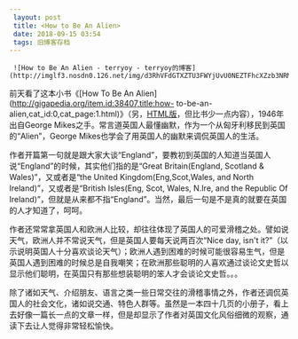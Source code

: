```yaml
---
 layout: post
 title: <How to Be An Alien>
 date: 2018-09-15 03:54
 tags: 旧博客存档
---
```

     ![How to Be An Alien - terryoy - terryoy的博客](http://imglf3.nosdn0.126.net/img/d3RhVFdGTXZTU3FWYjUvU0NEZTFhcXZzb3NRM0RUS1pCaFd6QlBGbElla2U5Y1RPYzNoSFdRPT0.jpg)

 前天看了这本小书《[How To Be An Alien](http://gigapedia.org/item.id:38407,title:how-
to-be-an-
alien,cat_id:0,cat_page:1.html)》（另，[HTML版](http://f2.org/humour/howalien.html)，但比书少一点内容），1946年出自George
Mikes之手。常言道英国人最懂幽默，作为一个从匈牙利移民到英国的“Alien”，George Mikes也学会了用英国人的幽默来调侃英国人的生活。



作者开篇第一句就是跟大家大谈“England”，要教初到英国的人知道当英国人说“England”的时候，其实他们指的是“Great
Britain(England, Scotland & Wales)”，又或者是“the United Kingdom(Eng,Scot,Wales,
and North Ireland)”，又或者是“British Isles(Eng, Scot, Wales, N.Ire, and the
Republic Of Ireland)”，但就是从来都不指“England”。当然，最后一句是不是真的就要在英国的人才知道了，呵呵。



作者还常常拿英国人和欧洲人比较，却往往体现了英国人的可爱滑稽之处。譬如说天气，欧洲人并不常说天气，但是英国人要每天说两百次“Nice day, isn't
it?”（以示说明英国人十分喜欢谈论天气）；欧洲人遇到困难的时候可能很容易生气，但是英国人遇到困难的时候总是自我嘲笑；在欧洲那些聪明的人喜欢通过谈论文史哲以显示他们聪明，在英国只有那些想装聪明的笨人才会谈论文史哲。。。



除了诸如天气、介绍朋友、语言之类一些日常交往的滑稽事情之外，作者还调侃英国人的社会文化，诸如说交通、特色人群等。虽然是一本四十几页的小册子，看上去好像一篇长一点的文章一样，但是却显示了作者对英国文化风俗细微的观察，通读下去让人觉得非常轻松愉快。

